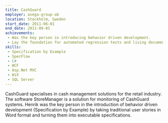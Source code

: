 ```yaml
---
title: CashGuard
employer: avega-group-ab
location: Stockholm, Sweden
start_date: 2011-06-01
end_date: 2011-09-01
achievements:
 - Was the key person in introducing behavior driven development. 
 - Lay the foundation for automated regression tests and living documentation by taking existing user stories and turning them into executable specifications using SpecFlow. 
skills:
 - Specification by Example
 - SpecFlow
 - C#
 - WCF
 - Asp.Net MVC
 - WiX
 - SQL Server
--- 
```

CashGuard specialises in cash management solutions for the retail industry.
The software StoreManager is a solution for monitoring of CashGuard systems.
Henrik was the key person in the introduction of behavior driven development (Specification by Example) 
by taking traditional user stories in Word format and turning them into executable specifications.
